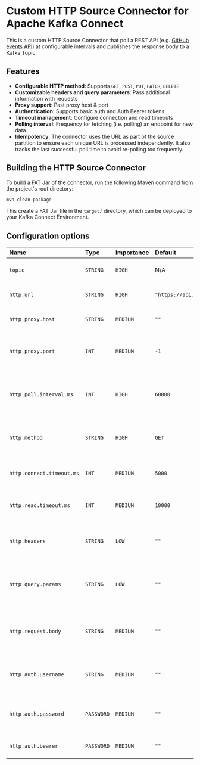 # Custom HTTP Source Connector for Apache Kafka Connect

This is a custom HTTP Source Connector that poll a REST API (e.g. [GitHub events API](https://api.github.com/events)) at configurable intervals and publishes the response body to a Kafka Topic.

## Features

- **Configurable HTTP method**: Supports `GET`, `POST`, `PUT`, `PATCH`, `DELETE`
- **Customizable headers and query parameters**: Pass additional information with requests
- **Proxy support**: Past proxy host & port
- **Authentication**: Supports basic auth and Auth Bearer tokens
- **Timeout management**: Configure connection and read timeouts
- **Polling interval**: Frequency for fetching (i.e. polling) an endpoint for new data.
- **Idempotency**: The connector uses the URL as part of the source partition to ensure each unique URL is processed independently. It also tracks the last successful poll time to avoid re-polling too frequently.

## Building the HTTP Source Connector

To build a FAT Jar of the connector, run the following Maven command from the project's root directory:

```bash
mvn clean package
```

This create a FAT Jar file in the `target/` directory, which can be deployed to your Kafka Connect Environment.

## Configuration options

| Name                      | Type        | Importance | Default                           | Description                                                                                        |
|:--------------------------|:------------|:-----------|:----------------------------------|:---------------------------------------------------------------------------------------------------|
| `topic`                   | `STRING`    | `HIGH`     | N/A                               | The Kafka topic to write the fetched data to.                                                      |
| `http.url`                | `STRING`    | `HIGH`     | `"https://api.github.com/events"` | The base HTTP URL to fetch data from.                                                              |
| `http.proxy.host`         | `STRING`    | `MEDIUM`   | `""`                              | Optional HTTP proxy host to route requests through.                                                |
| `http.proxy.port`         | `INT`       | `MEDIUM`   | `-1`                              | Optional HTTP proxy port. Must be set if `http.proxy.host` is provided.                            |
| `http.poll.interval.ms`   | `INT`       | `HIGH`     | `60000`                           | Polling interval in milliseconds between consecutive HTTP requests. Minimum allowed is 5000 ms.    |
| `http.method`             | `STRING`    | `HIGH`     | `GET`                             | The HTTP method to use for requests. Valid values are `GET`, `POST`, `PATCH`, `PUT`, `DELETE`.     |
| `http.connect.timeout.ms` | `INT`       | `MEDIUM`   | `5000`                            | Timeout in milliseconds for establishing the HTTP connection.                                      |
| `http.read.timeout.ms`    | `INT`       | `MEDIUM`   | `10000`                           | Timeout in milliseconds for reading the HTTP response.                                             |
| `http.headers`            | `STRING`    | `LOW`      | `""`                              | Optional HTTP request headers in 'key=value' pairs separated by commas.                            |
| `http.query.params`       | `STRING`    | `LOW`      | `""`                              | Optional query parameters appended to the HTTP request URL in 'key=value' pairs separated by '&'.  |
| `http.request.body`       | `STRING`    | `MEDIUM`   | `""`                              | The HTTP request body to be sent with the request. Only applicable for methods like POST and PUT.  |
| `http.auth.username`      | `STRING`    | `MEDIUM`   | `""`                              | Username for HTTP Basic Authentication. Used with `http.auth.password`.                            |
| `http.auth.password`      | `PASSWORD`  | `MEDIUM`   | `""`                              | Password for HTTP Basic Authentication. Used with `http.auth.username`.                            |
| `http.auth.bearer`        | `PASSWORD`  | `MEDIUM`   | `""`                              | Bearer token for the Authorization header.                                                         |